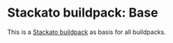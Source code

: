Stackato buildpack: Base
=========================

This is a [Stackato buildpack](http://activestate.com/stackato) as basis for
all buildpacks.

